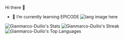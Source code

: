 Hi there 👋
- 🌱 I’m currently learning EPICODE
  <img src="https://github.com/alansmathew/alansmathew/raw/master/lang.gif" alt="lang image here" style="max-width: 100%; display: inline-block;" data-target="animated-image.originalImage">
  
![Gianmarco-Duilio's Stats](https://github-readme-stats.vercel.app/api?username=Gianmarco-Duilio&theme=prussian&show_icons=true&hide_border=false&count_private=false) ![Gianmarco-Duilio's Streak](https://github-readme-streak-stats.herokuapp.com/?user=Gianmarco-Duilio&theme=prussian&hide_border=false)![Gianmarco-Duilio's Top Languages](https://github-readme-stats.vercel.app/api/top-langs/?username=Gianmarco-Duilio&theme=prussian&show_icons=true&hide_border=false&layout=compact)
